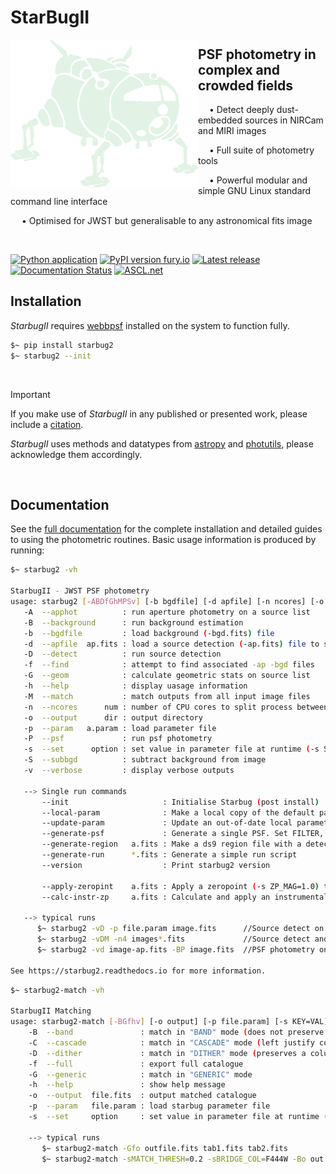 # StarBugII

<img src="docs/source/_static/images/starbug.png" align="left" width="300px"/>


## PSF photometry in complex and crowded fields

&emsp; • Detect deeply dust-embedded sources in NIRCam and MIRI images

&emsp; • Full suite of photometry tools

&emsp; • Powerful modular and simple GNU Linux standard command line interface

&emsp; • Optimised for JWST but generalisable to any astronomical fits image


<br clear="left"/>

[![Python application](https://github.com/conornally/starbug2/actions/workflows/python-app.yml/badge.svg)](https://github.com/conornally/starbug2/actions/workflows/python-app.yml)
[![PyPI version fury.io](https://badge.fury.io/py/starbug2.svg)](https://pypi.python.org/pypi/starbug2/)
[![Latest release](https://badgen.net/github/release/conornally/starbug2)](https://github.com/conornally/starbug2/releases)
[![Documentation Status](https://readthedocs.org/projects/starbug2/badge/?version=latest)](https://starbug2.readthedocs.io/en/latest/?badge=latest)
[![ASCL.net](https://img.shields.io/badge/ascl-2309.012-blue.svg?colorB=262255)](https://ascl.net/2309.012)


## Installation

*StarbugII* requires [webbpsf](https://webbpsf.readthedocs.io/en/latest/installation.html) installed on the system to function fully.

```bash
$~ pip install starbug2
$~ starbug2 --init
```
</br>

> [!IMPORTANT]
> If you make use of *StarbugII* in any published or presented work, please include a [citation](https://ui.adsabs.harvard.edu/abs/2023ascl.soft09012N/abstract).
> 
> *StarbugII* uses methods and datatypes from [astropy](https://docs.astropy.org/en/stable/) and [photutils](https://photutils.readthedocs.io/en/stable), please acknowledge them accordingly.

</br>

## Documentation

See the [full documentation](https://starbug2.readthedocs.io/en/latest/?badge=latest) for the complete installation and detailed guides to using the photometric routines.
Basic usage information is produced by running:
```bash
$~ starbug2 -vh

StarbugII - JWST PSF photometry
usage: starbug2 [-ABDfGhMPSv] [-b bgdfile] [-d apfile] [-n ncores] [-o ouput] [-p file.param] [-s opt=val] image.fits ...
   -A  --apphot          : run aperture photometry on a source list
   -B  --background      : run background estimation
   -b  --bgdfile         : load background (-bgd.fits) file
   -d  --apfile  ap.fits : load a source detection (-ap.fits) file to skip the source detection step
   -D  --detect          : run source detection
   -f  --find            : attempt to find associated -ap -bgd files
   -G  --geom            : calculate geometric stats on source list
   -h  --help            : display uasage information
   -M  --match           : match outputs from all input image files
   -n  --ncores      num : number of CPU cores to split process between
   -o  --output      dir : output directory
   -p  --param   a.param : load parameter file
   -P  --psf             : run psf photometry
   -s  --set      option : set value in parameter file at runtime (-s SIGSKY=3)
   -S  --subbgd          : subtract background from image
   -v  --verbose         : display verbose outputs

   --> Single run commands
       --init                     : Initialise Starbug (post install)
       --local-param              : Make a local copy of the default parameter file
       --update-param             : Update an out-of-date local parameter file
       --generate-psf             : Generate a single PSF. Set FILTER, DET_NAME, PSF_SIZE with -s
       --generate-region   a.fits : Make a ds9 region file with a detection file
       --generate-run      *.fits : Generate a simple run script
       --version                  : Print starbug2 version

       --apply-zeropint    a.fits : Apply a zeropoint (-s ZP_MAG=1.0) to a.fits
       --calc-instr-zp     a.fits : Calculate and apply an instrumental zero point onto a.fits

   --> typical runs
      $~ starbug2 -vD -p file.param image.fits      //Source detect on image with a parameter file
      $~ starbug2 -vDM -n4 images*.fits             //Source detect and match outputs of a list of images
      $~ starbug2 -vd image-ap.fits -BP image.fits  //PSF photometry on an image with a source file (image-ap.fits)

See https://starbug2.readthedocs.io for more information.
```

```bash
$~ starbug2-match -vh

StarbugII Matching
usage: starbug2-match [-BGfhv] [-o output] [-p file.param] [-s KEY=VAL] table.fits ...
    -B  --band               : match in "BAND" mode (does not preserve a column for every frame)
    -C  --cascade            : match in "CASCADE" mode (left justify columns)
    -D  --dither             : match in "DITHER" mode (preserves a column for every frame)
    -f  --full               : export full catalogue
    -G  --generic            : match in "GENERIC" mode
    -h  --help               : show help message
    -o  --output  file.fits  : output matched catalogue
    -p  --param   file.param : load starbug parameter file
    -s  --set     option     : set value in parameter file at runtime (-s MATCH_THRESH=1)

    --> typical runs
       $~ starbug2-match -Gfo outfile.fits tab1.fits tab2.fits
       $~ starbug2-match -sMATCH_THRESH=0.2 -sBRIDGE_COL=F444W -Bo out.fits F*W.fits
```

